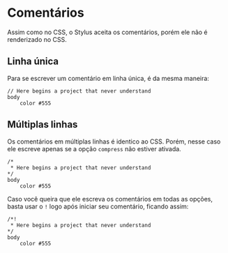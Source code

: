 # Comentários

Assim como no CSS, o Stylus aceita os comentários, porém ele não é renderizado no CSS.

## Linha única

Para se escrever um comentário em linha única, é da mesma maneira:

```
// Here begins a project that never understand
body
	color #555
```

## Múltiplas linhas

Os comentários em múltiplas linhas é identico ao CSS. Porém, nesse caso ele escreve apenas se a opção `compress` não estiver ativada.

```
/*
 * Here begins a project that never understand
*/
body
	color #555
```

Caso você queira que ele escreva os comentários em todas as opções, basta usar o `!` logo após iniciar seu comentário, ficando assim:

```
/*!
 * Here begins a project that never understand
*/
body
	color #555
```